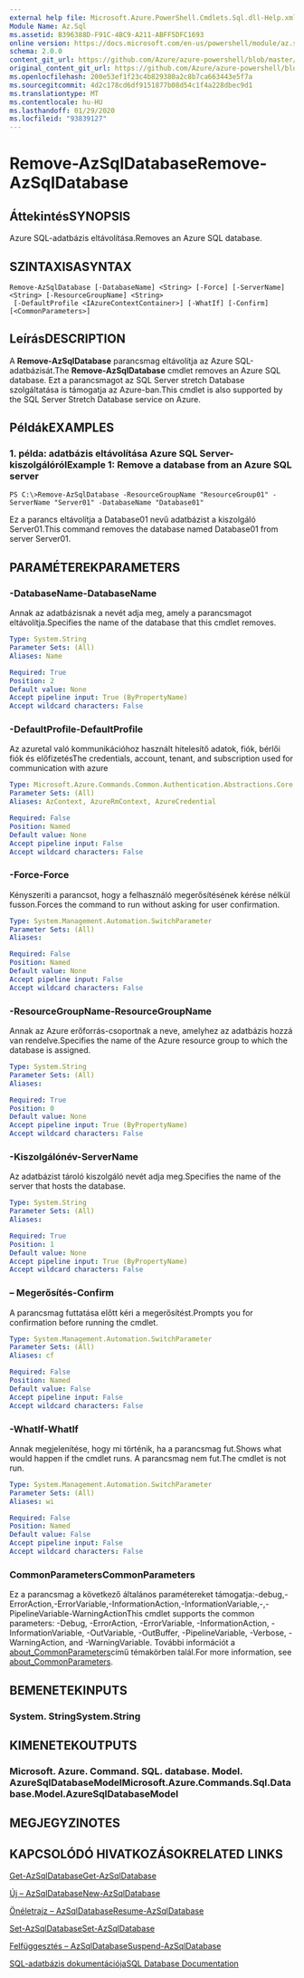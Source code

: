 ```yaml
---
external help file: Microsoft.Azure.PowerShell.Cmdlets.Sql.dll-Help.xml
Module Name: Az.Sql
ms.assetid: B396388D-F91C-4BC9-A211-ABFF5DFC1693
online version: https://docs.microsoft.com/en-us/powershell/module/az.sql/remove-azsqldatabase
schema: 2.0.0
content_git_url: https://github.com/Azure/azure-powershell/blob/master/src/Sql/Sql/help/Remove-AzSqlDatabase.md
original_content_git_url: https://github.com/Azure/azure-powershell/blob/master/src/Sql/Sql/help/Remove-AzSqlDatabase.md
ms.openlocfilehash: 200e53ef1f23c4b829380a2c8b7ca663443e5f7a
ms.sourcegitcommit: 4d2c178cd6df9151877b08d54c1f4a228dbec9d1
ms.translationtype: MT
ms.contentlocale: hu-HU
ms.lasthandoff: 01/29/2020
ms.locfileid: "93839127"
---
```

# <span data-ttu-id="f461f-101">Remove-AzSqlDatabase</span><span class="sxs-lookup"><span data-stu-id="f461f-101">Remove-AzSqlDatabase</span></span>

## <span data-ttu-id="f461f-102">Áttekintés</span><span class="sxs-lookup"><span data-stu-id="f461f-102">SYNOPSIS</span></span>
<span data-ttu-id="f461f-103">Azure SQL-adatbázis eltávolítása.</span><span class="sxs-lookup"><span data-stu-id="f461f-103">Removes an Azure SQL database.</span></span>

## <span data-ttu-id="f461f-104">SZINTAXISA</span><span class="sxs-lookup"><span data-stu-id="f461f-104">SYNTAX</span></span>

```
Remove-AzSqlDatabase [-DatabaseName] <String> [-Force] [-ServerName] <String> [-ResourceGroupName] <String>
 [-DefaultProfile <IAzureContextContainer>] [-WhatIf] [-Confirm] [<CommonParameters>]
```

## <span data-ttu-id="f461f-105">Leírás</span><span class="sxs-lookup"><span data-stu-id="f461f-105">DESCRIPTION</span></span>
<span data-ttu-id="f461f-106">A **Remove-AzSqlDatabase** parancsmag eltávolítja az Azure SQL-adatbázisát.</span><span class="sxs-lookup"><span data-stu-id="f461f-106">The **Remove-AzSqlDatabase** cmdlet removes an Azure SQL database.</span></span>
<span data-ttu-id="f461f-107">Ezt a parancsmagot az SQL Server stretch Database szolgáltatása is támogatja az Azure-ban.</span><span class="sxs-lookup"><span data-stu-id="f461f-107">This cmdlet is also supported by the SQL Server Stretch Database service on Azure.</span></span>

## <span data-ttu-id="f461f-108">Példák</span><span class="sxs-lookup"><span data-stu-id="f461f-108">EXAMPLES</span></span>

### <span data-ttu-id="f461f-109">1. példa: adatbázis eltávolítása Azure SQL Server-kiszolgálóról</span><span class="sxs-lookup"><span data-stu-id="f461f-109">Example 1: Remove a database from an Azure SQL server</span></span>
```
PS C:\>Remove-AzSqlDatabase -ResourceGroupName "ResourceGroup01" -ServerName "Server01" -DatabaseName "Database01"
```

<span data-ttu-id="f461f-110">Ez a parancs eltávolítja a Database01 nevű adatbázist a kiszolgáló Server01.</span><span class="sxs-lookup"><span data-stu-id="f461f-110">This command removes the database named Database01 from server Server01.</span></span>

## <span data-ttu-id="f461f-111">PARAMÉTEREK</span><span class="sxs-lookup"><span data-stu-id="f461f-111">PARAMETERS</span></span>

### <span data-ttu-id="f461f-112">-DatabaseName</span><span class="sxs-lookup"><span data-stu-id="f461f-112">-DatabaseName</span></span>
<span data-ttu-id="f461f-113">Annak az adatbázisnak a nevét adja meg, amely a parancsmagot eltávolítja.</span><span class="sxs-lookup"><span data-stu-id="f461f-113">Specifies the name of the database that this cmdlet removes.</span></span>

```yaml
Type: System.String
Parameter Sets: (All)
Aliases: Name

Required: True
Position: 2
Default value: None
Accept pipeline input: True (ByPropertyName)
Accept wildcard characters: False
```

### <span data-ttu-id="f461f-114">-DefaultProfile</span><span class="sxs-lookup"><span data-stu-id="f461f-114">-DefaultProfile</span></span>
<span data-ttu-id="f461f-115">Az azuretal való kommunikációhoz használt hitelesítő adatok, fiók, bérlői fiók és előfizetés</span><span class="sxs-lookup"><span data-stu-id="f461f-115">The credentials, account, tenant, and subscription used for communication with azure</span></span>

```yaml
Type: Microsoft.Azure.Commands.Common.Authentication.Abstractions.Core.IAzureContextContainer
Parameter Sets: (All)
Aliases: AzContext, AzureRmContext, AzureCredential

Required: False
Position: Named
Default value: None
Accept pipeline input: False
Accept wildcard characters: False
```

### <span data-ttu-id="f461f-116">-Force</span><span class="sxs-lookup"><span data-stu-id="f461f-116">-Force</span></span>
<span data-ttu-id="f461f-117">Kényszeríti a parancsot, hogy a felhasználó megerősítésének kérése nélkül fusson.</span><span class="sxs-lookup"><span data-stu-id="f461f-117">Forces the command to run without asking for user confirmation.</span></span>

```yaml
Type: System.Management.Automation.SwitchParameter
Parameter Sets: (All)
Aliases:

Required: False
Position: Named
Default value: None
Accept pipeline input: False
Accept wildcard characters: False
```

### <span data-ttu-id="f461f-118">-ResourceGroupName</span><span class="sxs-lookup"><span data-stu-id="f461f-118">-ResourceGroupName</span></span>
<span data-ttu-id="f461f-119">Annak az Azure erőforrás-csoportnak a neve, amelyhez az adatbázis hozzá van rendelve.</span><span class="sxs-lookup"><span data-stu-id="f461f-119">Specifies the name of the Azure resource group to which the database is assigned.</span></span>

```yaml
Type: System.String
Parameter Sets: (All)
Aliases:

Required: True
Position: 0
Default value: None
Accept pipeline input: True (ByPropertyName)
Accept wildcard characters: False
```

### <span data-ttu-id="f461f-120">-Kiszolgálónév</span><span class="sxs-lookup"><span data-stu-id="f461f-120">-ServerName</span></span>
<span data-ttu-id="f461f-121">Az adatbázist tároló kiszolgáló nevét adja meg.</span><span class="sxs-lookup"><span data-stu-id="f461f-121">Specifies the name of the server that hosts the database.</span></span>

```yaml
Type: System.String
Parameter Sets: (All)
Aliases:

Required: True
Position: 1
Default value: None
Accept pipeline input: True (ByPropertyName)
Accept wildcard characters: False
```

### <span data-ttu-id="f461f-122">– Megerősítés</span><span class="sxs-lookup"><span data-stu-id="f461f-122">-Confirm</span></span>
<span data-ttu-id="f461f-123">A parancsmag futtatása előtt kéri a megerősítést.</span><span class="sxs-lookup"><span data-stu-id="f461f-123">Prompts you for confirmation before running the cmdlet.</span></span>

```yaml
Type: System.Management.Automation.SwitchParameter
Parameter Sets: (All)
Aliases: cf

Required: False
Position: Named
Default value: False
Accept pipeline input: False
Accept wildcard characters: False
```

### <span data-ttu-id="f461f-124">-WhatIf</span><span class="sxs-lookup"><span data-stu-id="f461f-124">-WhatIf</span></span>
<span data-ttu-id="f461f-125">Annak megjelenítése, hogy mi történik, ha a parancsmag fut.</span><span class="sxs-lookup"><span data-stu-id="f461f-125">Shows what would happen if the cmdlet runs.</span></span>
<span data-ttu-id="f461f-126">A parancsmag nem fut.</span><span class="sxs-lookup"><span data-stu-id="f461f-126">The cmdlet is not run.</span></span>

```yaml
Type: System.Management.Automation.SwitchParameter
Parameter Sets: (All)
Aliases: wi

Required: False
Position: Named
Default value: False
Accept pipeline input: False
Accept wildcard characters: False
```

### <span data-ttu-id="f461f-127">CommonParameters</span><span class="sxs-lookup"><span data-stu-id="f461f-127">CommonParameters</span></span>
<span data-ttu-id="f461f-128">Ez a parancsmag a következő általános paramétereket támogatja:-debug,-ErrorAction,-ErrorVariable,-InformationAction,-InformationVariable,-,-PipelineVariable-WarningAction</span><span class="sxs-lookup"><span data-stu-id="f461f-128">This cmdlet supports the common parameters: -Debug, -ErrorAction, -ErrorVariable, -InformationAction, -InformationVariable, -OutVariable, -OutBuffer, -PipelineVariable, -Verbose, -WarningAction, and -WarningVariable.</span></span> <span data-ttu-id="f461f-129">További információt a [about_CommonParameters](https://go.microsoft.com/fwlink/?LinkID=113216)című témakörben talál.</span><span class="sxs-lookup"><span data-stu-id="f461f-129">For more information, see [about_CommonParameters](https://go.microsoft.com/fwlink/?LinkID=113216).</span></span>

## <span data-ttu-id="f461f-130">BEMENETEK</span><span class="sxs-lookup"><span data-stu-id="f461f-130">INPUTS</span></span>

### <span data-ttu-id="f461f-131">System. String</span><span class="sxs-lookup"><span data-stu-id="f461f-131">System.String</span></span>

## <span data-ttu-id="f461f-132">KIMENETEK</span><span class="sxs-lookup"><span data-stu-id="f461f-132">OUTPUTS</span></span>

### <span data-ttu-id="f461f-133">Microsoft. Azure. Command. SQL. database. Model. AzureSqlDatabaseModel</span><span class="sxs-lookup"><span data-stu-id="f461f-133">Microsoft.Azure.Commands.Sql.Database.Model.AzureSqlDatabaseModel</span></span>

## <span data-ttu-id="f461f-134">MEGJEGYZI</span><span class="sxs-lookup"><span data-stu-id="f461f-134">NOTES</span></span>

## <span data-ttu-id="f461f-135">KAPCSOLÓDÓ HIVATKOZÁSOK</span><span class="sxs-lookup"><span data-stu-id="f461f-135">RELATED LINKS</span></span>

[<span data-ttu-id="f461f-136">Get-AzSqlDatabase</span><span class="sxs-lookup"><span data-stu-id="f461f-136">Get-AzSqlDatabase</span></span>](./Get-AzSqlDatabase.md)

[<span data-ttu-id="f461f-137">Új – AzSqlDatabase</span><span class="sxs-lookup"><span data-stu-id="f461f-137">New-AzSqlDatabase</span></span>](./New-AzSqlDatabase.md)

[<span data-ttu-id="f461f-138">Önéletrajz – AzSqlDatabase</span><span class="sxs-lookup"><span data-stu-id="f461f-138">Resume-AzSqlDatabase</span></span>](./Resume-AzSqlDatabase.md)

[<span data-ttu-id="f461f-139">Set-AzSqlDatabase</span><span class="sxs-lookup"><span data-stu-id="f461f-139">Set-AzSqlDatabase</span></span>](./Set-AzSqlDatabase.md)

[<span data-ttu-id="f461f-140">Felfüggesztés – AzSqlDatabase</span><span class="sxs-lookup"><span data-stu-id="f461f-140">Suspend-AzSqlDatabase</span></span>](./Suspend-AzSqlDatabase.md)

[<span data-ttu-id="f461f-141">SQL-adatbázis dokumentációja</span><span class="sxs-lookup"><span data-stu-id="f461f-141">SQL Database Documentation</span></span>](https://docs.microsoft.com/azure/sql-database/)


